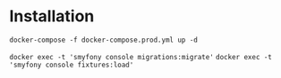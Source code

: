 # Installation

`docker-compose -f docker-compose.prod.yml up -d`

`docker exec -t 'smyfony console migrations:migrate'`
`docker exec -t 'smyfony console fixtures:load'`